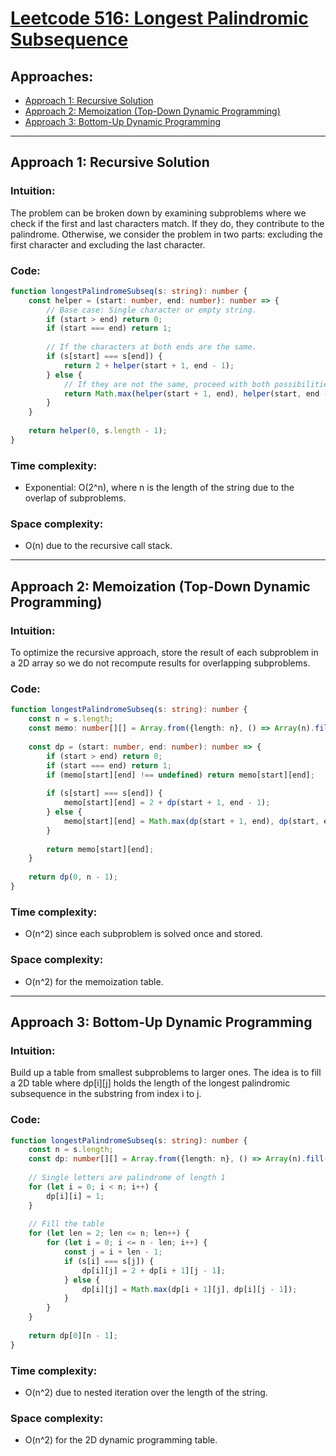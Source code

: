 # [Leetcode 516: Longest Palindromic Subsequence](https://leetcode.com/problems/longest-palindromic-subsequence/)

## Approaches:
- [Approach 1: Recursive Solution](#approach-1-recursive-solution)
- [Approach 2: Memoization (Top-Down Dynamic Programming)](#approach-2-memoization-top-down-dynamic-programming)
- [Approach 3: Bottom-Up Dynamic Programming](#approach-3-bottom-up-dynamic-programming)

---

## Approach 1: Recursive Solution

### Intuition:
The problem can be broken down by examining subproblems where we check if the first and last characters match. If they do, they contribute to the palindrome. Otherwise, we consider the problem in two parts: excluding the first character and excluding the last character.

### Code:
```typescript
function longestPalindromeSubseq(s: string): number {
    const helper = (start: number, end: number): number => {
        // Base case: Single character or empty string.
        if (start > end) return 0;
        if (start === end) return 1;
        
        // If the characters at both ends are the same.
        if (s[start] === s[end]) {
            return 2 + helper(start + 1, end - 1);
        } else {
            // If they are not the same, proceed with both possibilities.
            return Math.max(helper(start + 1, end), helper(start, end - 1));
        }
    }
    
    return helper(0, s.length - 1);
}
```

### Time complexity:
- Exponential: O(2^n), where n is the length of the string due to the overlap of subproblems.

### Space complexity:
- O(n) due to the recursive call stack.

---

## Approach 2: Memoization (Top-Down Dynamic Programming)

### Intuition:
To optimize the recursive approach, store the result of each subproblem in a 2D array so we do not recompute results for overlapping subproblems.

### Code:
```typescript
function longestPalindromeSubseq(s: string): number {
    const n = s.length;
    const memo: number[][] = Array.from({length: n}, () => Array(n).fill(undefined));
    
    const dp = (start: number, end: number): number => {
        if (start > end) return 0;
        if (start === end) return 1;
        if (memo[start][end] !== undefined) return memo[start][end];
        
        if (s[start] === s[end]) {
            memo[start][end] = 2 + dp(start + 1, end - 1);
        } else {
            memo[start][end] = Math.max(dp(start + 1, end), dp(start, end - 1));
        }
        
        return memo[start][end];
    }
    
    return dp(0, n - 1);
}
```

### Time complexity:
- O(n^2) since each subproblem is solved once and stored.

### Space complexity:
- O(n^2) for the memoization table.

---

## Approach 3: Bottom-Up Dynamic Programming

### Intuition:
Build up a table from smallest subproblems to larger ones. The idea is to fill a 2D table where dp[i][j] holds the length of the longest palindromic subsequence in the substring from index i to j.

### Code:
```typescript
function longestPalindromeSubseq(s: string): number {
    const n = s.length;
    const dp: number[][] = Array.from({length: n}, () => Array(n).fill(0));
    
    // Single letters are palindrome of length 1
    for (let i = 0; i < n; i++) {
        dp[i][i] = 1;
    }
    
    // Fill the table
    for (let len = 2; len <= n; len++) {
        for (let i = 0; i <= n - len; i++) {
            const j = i + len - 1;
            if (s[i] === s[j]) {
                dp[i][j] = 2 + dp[i + 1][j - 1];
            } else {
                dp[i][j] = Math.max(dp[i + 1][j], dp[i][j - 1]);
            }
        }
    }
    
    return dp[0][n - 1];
}
```

### Time complexity:
- O(n^2) due to nested iteration over the length of the string.

### Space complexity:
- O(n^2) for the 2D dynamic programming table.

